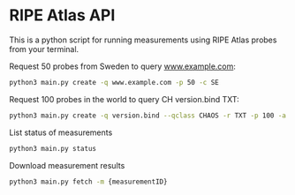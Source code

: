 # RIPE Atlas API
This is a python script for running measurements using RIPE Atlas probes
from your terminal.

Request 50 probes from Sweden to query www.example.com:
```bash
python3 main.py create -q www.example.com -p 50 -c SE
```

Request 100 probes in the world to query CH version.bind TXT:
```bash
python3 main.py create -q version.bind --qclass CHAOS -r TXT -p 100 -a WW
```

List status of measurements
```bash
python3 main.py status
```

Download measurement results
```bash
python3 main.py fetch -m {measurementID}
```

